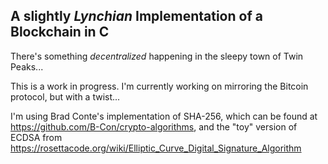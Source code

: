## A slightly *Lynchian* Implementation of a Blockchain in C

There's something *decentralized* happening in the sleepy town of Twin Peaks...

This is a work in progress. I'm currently working on mirroring the Bitcoin protocol, but with a twist...

I'm using Brad Conte's implementation of SHA-256, which can be found at https://github.com/B-Con/crypto-algorithms,
and the "toy" version of ECDSA from https://rosettacode.org/wiki/Elliptic_Curve_Digital_Signature_Algorithm
